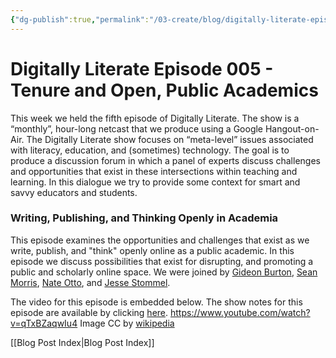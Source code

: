 ```yaml
---
{"dg-publish":true,"permalink":"/03-create/blog/digitally-literate-episode-005-tenure-and-open-public-academics/","title":"Digitally Literate (DL) Episode 005 - Tenure and Open, Public Academics","tags":["digitally-literate","open-source"]}
---
```


# Digitally Literate Episode 005 - Tenure and Open, Public Academics

This week we held the fifth episode of Digitally Literate. The show is a “monthly”, hour-long netcast that we produce using a Google Hangout-on-Air. The Digitally Literate show focuses on “meta-level” issues associated with literacy, education, and (sometimes) technology. The goal is to produce a discussion forum in which a panel of experts discuss challenges and opportunities that exist in these intersections within teaching and learning. In this dialogue we try to provide some context for smart and savvy educators and students.

### Writing, Publishing, and Thinking Openly in Academia

This episode examines the opportunities and challenges that exist as we write, publish, and "think" openly online as a public academic. In this episode we discuss possibilities that exist for disrupting, and promoting a public and scholarly online space. We were joined by [Gideon Burton](https://plus.google.com/+GideonBurton/posts), [Sean Morris](https://plus.google.com/+SeanMorrisPortland/posts), [Nate Otto](https://plus.google.com/+NateOtto/posts), and [Jesse Stommel](https://plus.google.com/+JesseStommel/posts).

The video for this episode is embedded below. The show notes for this episode are available by clicking [here](https://docs.google.com/document/d/1p16ux9rUJLE8cc-EYOI-pCsqsVg65dBWF24SriTZS14/edit). https://www.youtube.com/watch?v=qTxBZaqwIu4 Image CC by [wikipedia](http://en.wikipedia.org/wiki/Portal:Computer_science/Featured_article/4)

[[Blog Post Index\|Blog Post Index]]